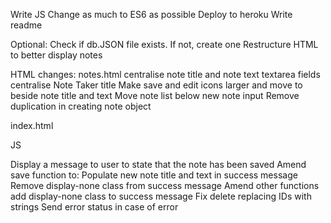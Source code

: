 <!-- Create files -->
<!-- Pseudocode JS -->
Write JS
Change as much to ES6 as possible
Deploy to heroku
Write readme

Optional:
Check if db.JSON file exists. If not, create one
Restructure HTML to better display notes

HTML changes:
notes.html
    centralise note title and note text textarea fields
    centralise Note Taker title
    Make save and edit icons larger and move to beside note title and text
    Move note list below new note input
    Remove duplication in creating note object

index.html


JS


<!-- JS Pseudocode: -->
<!-- Install modules:
    Nodemon
    Express
    FS -->
<!-- Require in modules -->
<!-- Set up the express server
    app = express
    port
    express data parsing
    server listener -->
<!-- Decide structure of db.json file. Each note must have an id -->
<!-- Set up routes:
    /notes -> notes.html
    * -> index.html -->
<!-- Set up request handlers:
    GET /api/notes - Should read the `db.json` file and return all saved notes as JSON.
    POST /api/notes - Should receive a new note to save on the request body, add it to the `db.json` file, and then return the new note to the client.
    DELETE /api/notes/:id - Should receive a query parameter containing the id of a note to delete. This means you'll need to find a way to give each note a unique `id` when it's saved. In order to delete a note, you'll need to read all notes from the `db.json` file, remove the note with the given `id` property, and then rewrite the notes to the `db.json` file. -->
Display a message to user to state that the note has been saved
    <!-- Amend the size of note text so that it resizes to fit content -->
    <!-- Add a placeholder div displaying success message -->
    Amend save function to:
        Populate new note title and text in success message
        Remove display-none class from success message
    Amend other functions add display-none class to success message
Fix delete replacing IDs with strings
Send error status in case of error 